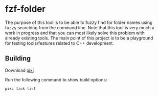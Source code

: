 # fzf-folder
The purpose of this tool is to be able to fuzzy find
for folder names using fuzzy searching from the command line.
Note that this tool is very much a work in progress and that you can most likely
solve this problem with already existing tools. The main point of this project is to
be a playground for testing tools/features related to C++ development.

## Building

Download [pixi](https://prefix.dev/)

Run the following command to show build options:

```bash
pixi task list
```
